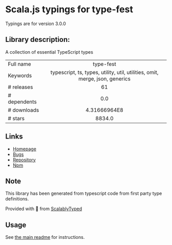 
# Scala.js typings for type-fest

Typings are for version 3.0.0

## Library description:
A collection of essential TypeScript types

|                    |                 |
| ------------------ | :-------------: |
| Full name          | type-fest |
| Keywords           | typescript, ts, types, utility, util, utilities, omit, merge, json, generics |
| # releases         | 61 |
| # dependents       | 0.0 |
| # downloads        | 4.31666964E8 |
| # stars            | 8834.0 |

## Links
- [Homepage](https://github.com/sindresorhus/type-fest#readme)
- [Bugs](https://github.com/sindresorhus/type-fest/issues)
- [Repository](https://github.com/sindresorhus/type-fest)
- [Npm](https://www.npmjs.com/package/type-fest)
    


## Note
This library has been generated from typescript code from first party type definitions.

Provided with :purple_heart: from [ScalablyTyped](https://github.com/oyvindberg/ScalablyTyped)

## Usage
See [the main readme](../../readme.md) for instructions.


